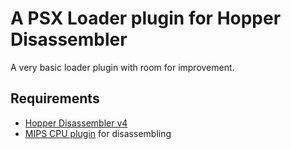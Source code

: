# A PSX Loader plugin for Hopper Disassembler

A very basic loader plugin with room for improvement.

## Requirements

* [Hopper Disassembler v4](https://www.hopperapp.com)
* [MIPS CPU plugin](https://github.com/makigumo/MIPSCPU) for disassembling
